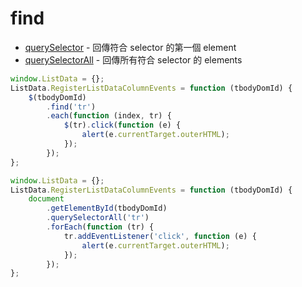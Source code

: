 # find

-   [querySelector](https://developer.mozilla.org/en-US/docs/Web/API/Document/querySelector) - 回傳符合 selector 的第一個 element
-   [querySelectorAll](https://developer.mozilla.org/en-US/docs/Web/API/Document/querySelectorAll) - 回傳所有符合 selector 的 elements

```js
window.ListData = {};
ListData.RegisterListDataColumnEvents = function (tbodyDomId) {
    $(tbodyDomId)
        .find('tr')
        .each(function (index, tr) {
            $(tr).click(function (e) {
                alert(e.currentTarget.outerHTML);
            });
        });
};
```

```js
window.ListData = {};
ListData.RegisterListDataColumnEvents = function (tbodyDomId) {
    document
        .getElementById(tbodyDomId)
        .querySelectorAll('tr')
        .forEach(function (tr) {
            tr.addEventListener('click', function (e) {
                alert(e.currentTarget.outerHTML);
            });
        });
};
```
